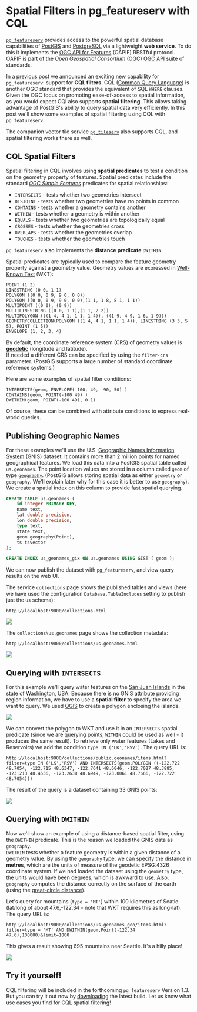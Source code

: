 # Spatial Filters in pg_featureserv with CQL 

[`pg_featureserv`](https://github.com/CrunchyData/pg_featureserv) provides access
to the powerful spatial database capabilities of [PostGIS](https://postgis.net/) and [PostgreSQL](https://www.postgresql.org/)
via a lightweight **web service**.
To do this it implements the [OGC API for Features](https://ogcapi.ogc.org/features/) (OAPIF) RESTful protocol.
OAPIF is part of the *Open Geospatial Consortium* (OGC)
[OGC API](https://ogcapi.ogc.org/#standards) suite of standards.

In a [previous post](https://blog.crunchydata.com/blog/cql-filtering-in-pg_featureserv) 
we announced an exciting new capability for `pg_featureserv`: support for **CQL filters**.
CQL ([Common Query Language](https://docs.ogc.org/DRAFTS/21-065.html)) is another OGC standard
that provides the equivalent of SQL `WHERE` clauses. 
Given the OGC focus on promoting ease-of-access to spatial information,
as you would expect CQl also supports **spatial filtering**.
This allows taking advantage of PostGIS's ability to query spatial data very efficiently.
In this post we'll show some examples of spatial filtering using CQL with `pg_featureserv`.

The companion vector tile service [`pg_tileserv`](https://github.com/CrunchyData/pg_tileserv) also supports CQL, 
and spatial filtering works there as well.

## CQL Spatial Filters

Spatial filtering in CQL involves using **spatial predicates** to test a condition on the geometry property of features.
Spatial predicates include the standard [*OGC Simple Features*](https://www.ogc.org/standards/sfs) predicates for spatial relationships:

* `INTERSECTS` - tests whether two geometries intersect
* `DISJOINT` - tests whether two geometries have no points in common
* `CONTAINS` - tests whether a geometry contains another
* `WITHIN` - tests whether a geometry is within another
* `EQUALS` - tests whether two geometries are topologically equal
* `CROSSES` - tests whether the geometries cross
* `OVERLAPS` - tests whether the geometries overlap
* `TOUCHES` - tests whether the geometries touch

`pg_featureserv` also implements the **distance predicate** `DWITHIN`.

Spatial predicates are typically used to compare the feature geometry property against a geometry value. 
Geometry values are expressed in [Well-Known Text](https://en.wikipedia.org/wiki/Well-known_text_representation_of_geometry) (WKT):

```
POINT (1 2)
LINESTRING (0 0, 1 1)
POLYGON ((0 0, 0 9, 9 0, 0 0))
POLYGON ((0 0, 0 9, 9 0, 0 0),(1 1, 1 8, 8 1, 1 1))
MULTIPOINT ((0 0), (0 9))
MULTILINESTRING ((0 0, 1 1),(1 1, 2 2))
MULTIPOLYGON (((1 4, 4 1, 1 1, 1 4)), ((1 9, 4 9, 1 6, 1 9)))
GEOMETRYCOLLECTION(POLYGON ((1 4, 4 1, 1 1, 1 4)), LINESTRING (3 3, 5 5), POINT (1 5))
ENVELOPE (1, 2, 3, 4)
```
By default, the coordinate reference system (CRS) of geometry values is [**geodetic**](https://en.wikipedia.org/wiki/Geodetic_datum) (longitude and latitude).  
If needed a different CRS can be specified by using the `filter-crs` parameter.
(PostGIS supports a large number of standard coordinate reference systems.)

Here are some examples of spatial filter conditions:
```
INTERSECTS(geom, ENVELOPE(-100, 49, -90, 50) )
CONTAINS(geom, POINT(-100 49) )
DWITHIN(geom, POINT(-100 49), 0.1)
```
Of course, these can be combined with attribute conditions to express real-world queries.

## Publishing Geographic Names

For these examples we'll use the U.S. [Geographic Names Information System](https://en.wikipedia.org/wiki/Geographic_Names_Information_System) (GNIS) dataset.
It contains more than 2 million points for named geographical features.
We load this data into a PostGIS spatial table called `us.geonames`.
The point location values are stored in a column called `geom` of type
[`geography`](https://blog.crunchydata.com/blog/postgis-and-the-geography-type).
(PostGIS allows storing spatial data as either `geometry` or `geography`.  We'll explain later why for this case it is better to use `geography`).
We create a spatial index on this column to provide fast spatial querying.

```sql
CREATE TABLE us.geonames (
    id integer PRIMARY KEY,
    name text,
    lat double precision,
    lon double precision,
    type text,
    state text,
    geom geography(Point),
    ts tsvector
);

CREATE INDEX us_geonames_gix ON us.geonames USING GIST ( geom );
```


We can now publish the dataset with `pg_featureserv`, and view query results on the web UI.

The service `collections` page shows the published tables and views 
(here we have used the configuration `Database.TableIncludes` setting to publish just the `us` schema):
```
http://localhost:9000/collections.html
```
![](pgfs-cql-spatial-collections.png)

The `collections\us.geonames` page shows the collection metadata:
```
http://localhost:9000/collections/us.geonames.html
```
![](pgfs_cql-spatial-usgeonames.png)

## Querying with `INTERSECTS`

For this example we'll query water features on the [San Juan Islands](https://en.wikipedia.org/wiki/San_Juan_Islands)
in the state of Washington, USA.
Because there is no GNIS attribute providing region information, we have to use a **spatial filter**
to specify the area we want to query.
We used [QGIS](https://www.qgis.org) to create a polygon enclosing the islands.

![](pgfs-cql-spatial-sanjuan-polygon.png)

We can convert the polygon to WKT and use it in an `INTERSECTS` spatial predicate
(since we are querying points, `WITHIN` could be used as well - it produces the same result).
To retrieve only water features (Lakes and Reservoirs) we add the condition `type IN ('LK','RSV')`.
The query URL is:
```
http://localhost:9000/collections/public.geonames/items.html?filter=type IN ('LK','RSV') AND INTERSECTS(geom,POLYGON ((-122.722 48.7054, -122.715 48.6347, -122.7641 48.6046, -122.7027 48.3885, -123.213 48.4536, -123.2638 48.6949, -123.0061 48.7666, -122.722 48.7054)))
```
The result of the query is a dataset containing 33 GNIS points:

![](pgfs-cql-spatial-sanjuan-lkrsv.png)

## Querying with `DWITHIN`

Now we'll show an example of using a distance-based spatial filter, using the `DWITHIN` predicate.
This is the reason we loaded the GNIS data as `geography`.  
`DWITHIN` tests whether a feature geometry is within a given distance of a geometry value.
By using the `geography` type, we can specify the distance in **metres**, which are the units of measure of the geodetic EPSG:4326 coordinate system.
If we had loaded the dataset using the `geometry` type, the units would have been degrees, which is awkward to use.
Also, `geography` computes the distance correctly on the surface of the earth (using the [great-circle distance](https://en.wikipedia.org/wiki/Great-circle_distance)).

Let's query for mountains (`type = 'MT'`) within 100 kilometres of Seatle (lat/long of about 47.6,-122.34 - note that WKT requires this as long-lat).
The query URL is:
```
http://localhost:9000/collections/us.geonames_geo/items.html?filter=type = 'MT' AND DWITHIN(geom,Point(-122.34 47.6),100000)&limit=1000
```
This gives a result showing 695 mountains near Seattle. It's a hilly place!

![](pgfs-cql-spatial-dwithin-mt.png)


## Try it yourself!

CQL filtering will be included in the forthcoming `pg_featureserv` Version 1.3.
But you can try it out now by [downloading](https://github.com/CrunchyData/pg_featureserv#download) the latest build. 
Let us know what use cases you find for CQL spatial filtering!


